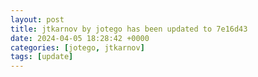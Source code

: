 ```yaml
---
layout: post
title: jtkarnov by jotego has been updated to 7e16d43
date: 2024-04-05 18:28:42 +0000
categories: [jotego, jtkarnov]
tags: [update]
---
```


